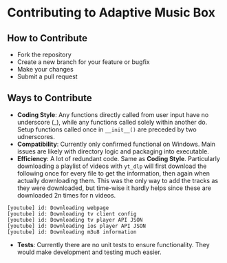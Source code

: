 # Contributing to Adaptive Music Box

## How to Contribute

- Fork the repository
- Create a new branch for your feature or bugfix
- Make your changes
- Submit a pull request

## Ways to Contribute

- **Coding Style**: Any functions directly called from user input have no underscore (_), while any functions called solely within another do. Setup functions called once in `__init__()` are preceded by two udnerscores.
- **Compatibility**: Currently only confirmed functional on Windows. Main issues are likely with directory logic and packaging into executable.
- **Efficiency**: A lot of redundant code. Same as **Coding Style**. Particularly downloading a playlist of videos with `yt_dlp` will first download the following once for every file to get the information, then again when actually downloading them. This was the only way to add the tracks as they were downloaded, but time-wise it hardly helps since these are downloaded 2n times for n videos.
```
[youtube] id: Downloading webpage 
[youtube] id: Downloading tv client config 
[youtube] id: Downloading tv player API JSON 
[youtube] id: Downloading ios player API JSON 
[youtube] id: Downloading m3u8 information
```
- **Tests**: Currently there are no unit tests to ensure functionality. They would make development and testing much easier.